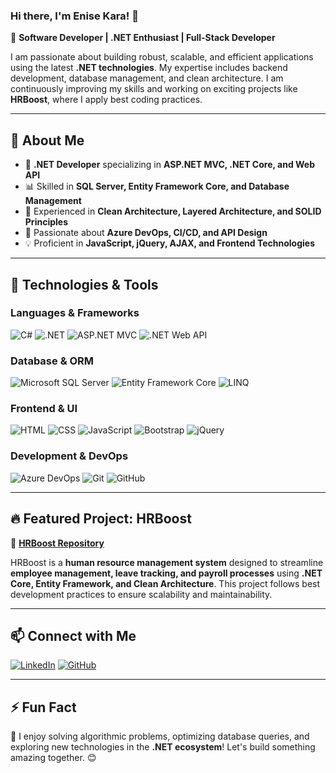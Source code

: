 ### Hi there, I'm Enise Kara! 👋  

🚀 **Software Developer | .NET Enthusiast | Full-Stack Developer**

I am passionate about building robust, scalable, and efficient applications using the latest **.NET technologies**. My expertise includes backend development, database management, and clean architecture. I am continuously improving my skills and working on exciting projects like **HRBoost**, where I apply best coding practices.

---

## 📌 About Me
- 🔹 **.NET Developer** specializing in **ASP.NET MVC, .NET Core, and Web API**
- 📊 Skilled in **SQL Server, Entity Framework Core, and Database Management**
- 🎯 Experienced in **Clean Architecture, Layered Architecture, and SOLID Principles**
- 🚀 Passionate about **Azure DevOps, CI/CD, and API Design**
- 💡 Proficient in **JavaScript, jQuery, AJAX, and Frontend Technologies**

---

## 🚀 Technologies & Tools

### **Languages & Frameworks**
![C#](https://img.shields.io/badge/-CSharp-239120?style=for-the-badge&logo=csharp&logoColor=white)
![.NET](https://img.shields.io/badge/-.NET-512BD4?style=for-the-badge&logo=dotnet&logoColor=white)
![ASP.NET MVC](https://img.shields.io/badge/-ASP.NET_MVC-5C2D91?style=for-the-badge&logo=dotnet&logoColor=white)
![.NET Web API](https://img.shields.io/badge/-WebAPI-5C2D91?style=for-the-badge&logo=dotnet&logoColor=white)

### **Database & ORM**
![Microsoft SQL Server](https://img.shields.io/badge/-SQL%20Server-CC2927?style=for-the-badge&logo=microsoftsqlserver&logoColor=white)
![Entity Framework Core](https://img.shields.io/badge/-Entity%20Framework%20Core-5C2D91?style=for-the-badge&logo=dotnet&logoColor=white)
![LINQ](https://img.shields.io/badge/-LINQ-239120?style=for-the-badge&logo=csharp&logoColor=white)

### **Frontend & UI**
![HTML](https://img.shields.io/badge/-HTML5-E34F26?style=for-the-badge&logo=html5&logoColor=white)
![CSS](https://img.shields.io/badge/-CSS3-1572B6?style=for-the-badge&logo=css3&logoColor=white)
![JavaScript](https://img.shields.io/badge/-JavaScript-F7DF1E?style=for-the-badge&logo=javascript&logoColor=black)
![Bootstrap](https://img.shields.io/badge/-Bootstrap-7952B3?style=for-the-badge&logo=bootstrap&logoColor=white)
![jQuery](https://img.shields.io/badge/-jQuery-0769AD?style=for-the-badge&logo=jquery&logoColor=white)

### **Development & DevOps**
![Azure DevOps](https://img.shields.io/badge/-Azure%20DevOps-0078D7?style=for-the-badge&logo=azuredevops&logoColor=white)
![Git](https://img.shields.io/badge/-Git-F05032?style=for-the-badge&logo=git&logoColor=white)
![GitHub](https://img.shields.io/badge/-GitHub-181717?style=for-the-badge&logo=github&logoColor=white)

---

## 🔥 Featured Project: HRBoost
🔗 **[HRBoost Repository](https://github.com/enissekara/HRBoost)**

HRBoost is a **human resource management system** designed to streamline **employee management, leave tracking, and payroll processes** using **.NET Core, Entity Framework, and Clean Architecture**. This project follows best development practices to ensure scalability and maintainability.

---

## 📫 Connect with Me
[![LinkedIn](https://img.shields.io/badge/-LinkedIn-0077B5?style=for-the-badge&logo=linkedin&logoColor=white)](https://www.linkedin.com/in/enise-kara-88b961303/)
[![GitHub](https://img.shields.io/badge/-GitHub-181717?style=for-the-badge&logo=github&logoColor=white)](https://github.com/enissekara)

---

## ⚡ Fun Fact
🚀 I enjoy solving algorithmic problems, optimizing database queries, and exploring new technologies in the **.NET ecosystem**! Let's build something amazing together. 😊
